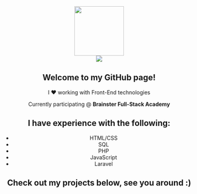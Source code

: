 <div class="header" align="center">
  <img src="https://i.imgur.com/e79NBjs.png" width="130" height="130"><br>
    <a href="https://www.linkedin.com/in/klisarovl/"><img src="https://img.shields.io/badge/LinkedIn-blue?style=for-the-badge&logo=linkedin&logoColor=white"></a>
  <h2>Welcome to my GitHub page!</h2>
  <p>I ❤️ working with Front-End technologies</p>
  <p>Currently participating @ <b>Brainster Full-Stack Academy</b></p>
  <h2>I have experience with the following:</h2>
  <ul>
    <li>HTML/CSS</li>
    <li>SQL</li>
    <li>PHP</li>
    <li>JavaScript</li>
    <li>Laravel</li>
  </ul>
  <h2>Check out my projects below, see you around :)</h2>
</div>
